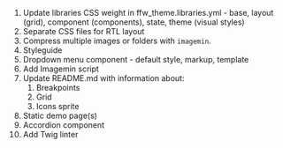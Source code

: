 1. Update libraries CSS weight in ffw_theme.libraries.yml - base, layout (grid), component (components), state, theme (visual styles)
2. Separate CSS files for RTL layout
3. Compress multiple images or folders with `imagemin`.
4. Styleguide
5. Dropdown menu component - default style, markup, template
6. Add Imagemin script
7. Update README.md with information about:
   1. Breakpoints
   2. Grid
   3. Icons sprite
8. Static demo page(s)
9. Accordion component
10. Add Twig linter
